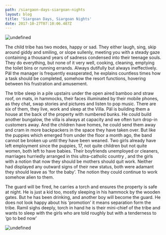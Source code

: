 ```yaml
---
path: /siargaon-days-siargoan-nights
layout: blog
title: 'Siargoan Days, Siargoan Nights'
date: 2017-10-27T07:10:06.487Z
---
```

![undefined](/images/IMG_4049.JPG)

The child tribe has two modes, happy or sad. They either laugh, sing, skip around giddy and smiling, or slope sullenly, meeting you with a steady gaze containing a thousand years of sadness condensed into their teenage souls. They do everything, but none of it very well, cooking, cleaning, emptying the toilet bins or running errands. Always dutifully but always ineffectively. Päl the manager is frequently exasperated, he explains countless times how a task should be completed, somehow the resort functions, hovering between his frustration and amusement. 

The tribe sleep in a pile upstairs under the open aired bamboo and straw roof, on mats, in hammocks, their faces illuminated by their mobile phones, as they chat, swap stories and pictures and listen to pop music. There are six of them, they live, work and sleep at the Villa. Päl is building them a house at the back of the property with numbered bunks. He could build another bungalow, the villa is always at capacity and we often turn drop-in customers away. And the children have homes, he could send them away and cram in more backpackers in the space they have taken over. But like the puppies which emerged from under the floor a month ago, the band cannot be broken up until they have been weaned. Two girls already have left employment since the puppies, 17, not quite children but not quite women, both left to have babies. Their boyfriends unemployed or cleaners, marriages hurriedly arranged in this ultra-catholic country , and the girls with a notion that now they should be mothers should quit work. Neither had displayed any outward signs of their new status, both were adamant they should leave as ‘for the baby’. The notion they could continue to work somehow alien to them.

The guard will be fired, he carries a torch and ensures the property is safe at night. He is just a kid too, mostly sleeping in his hammock by the wooden gates. But he has been drinking, and another boy will become the guard. He does not look happy about his ‘promotion’ it means separation form the tribe. Ramil sighs deeply, torch in hand he is their mini-chief of the tribe and wants to sleep with the girls who are told roughly but with a tenderness to ‘go to bed now’

![undefined](/images/IMG_4047.JPG)
